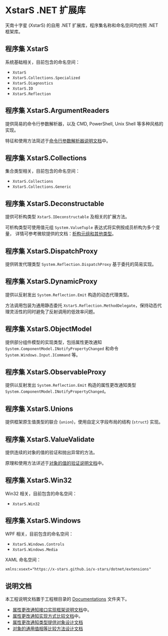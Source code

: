 ﻿# XstarS .NET 扩展库

天南十字星 (XstarS) 的自用 .NET 扩展库，程序集名称和命名空间均仿照 .NET 框架库。

## 程序集 XstarS

系统基础相关，目前包含的命名空间：

* `XstarS`
* `XstarS.Collections.Specialized`
* `XstarS.Diagnostics`
* `XstarS.IO`
* `XstarS.Reflection`

## 程序集 XstarS.ArgumentReaders

提供简易的命令行参数解析器，以及 CMD, PowerShell, Unix Shell 等多种风格的实现。

特征和使用方法简述于[命令行参数解析器说明文档](Documentations/ArgumentReaders.md)中。

## 程序集 XstarS.Collections

集合类型相关，目前包含的命名空间：

* `XstarS.Collections`
* `XstarS.Collections.Generic`

## 程序集 XstarS.Deconstructable

提供可析构类型 `XstarS.IDeconstructable` 及相关的扩展方法。

可析构类型可使用值元组 `System.ValueTuple` 表达式将实例按成员析构为多个变量，
详情可参考微软提供的文档：[析构元组和其他类型](https://docs.microsoft.com/zh-cn/dotnet/csharp/deconstruct)。

## 程序集 XstarS.DispatchProxy

提供转发代理类型 `System.Reflection.DispatchProxy` 基于委托的简易实现。

## 程序集 XstarS.DynamicProxy

提供以反射发出 `System.Reflection.Emit` 构造的动态代理类型。

方法调用包装为通用静态委托 `XstarS.Reflection.MethodDelegate`，保持动态代理灵活性的同时避免了反射调用的低效率问题。

## 程序集 XstarS.ObjectModel

提供部分组件模型的实现类型，包括属性更改通知 `System.ComponentModel.INotifyPropertyChanged`
和命令 `System.Windows.Input.ICommand` 等。

## 程序集 XstarS.ObservableProxy

提供以反射发出 `System.Reflection.Emit` 构造的属性更改通知类型 `System.ComponentModel.INotifyPropertyChanged`。

## 程序集 XstarS.Unions

提供框架原生值类型的联合 (`union`)，使用自定义字段布局的结构 (`struct`) 实现。

## 程序集 XstarS.ValueValidate

提供连续的对象的值的验证和抛出异常的方法。

原理和使用方法详述于[对象的值的验证说明文档](Documentations/ValueValidate.md)中。

## 程序集 XstarS.Win32

Win32 相关，目前包含的命名空间：

* `XstarS.Win32`

## 程序集 XstarS.Windows

WPF 相关，目前包含的命名空间：

* `XstarS.Windows.Controls`
* `XstarS.Windows.Media`

XAML 命名空间：

``` XML
xmlns:xsext="https://x-stars.github.io/x-stars/dotnet/extensions"
```

## 说明文档

本工程说明文档置于工程根目录的 [Documentations](Documentations) 文件夹下。

* [属性更改通知接口实现框架说明文档](Documentations/ObservableValue.md)中。
* [属性更改通知实现方式比较文档](Documentations/ObservableValueCompare.md)中。
* [属性更改通知类型提供对象设计文档](Documentations/ObservableTypeProvider.md)
* [对象的通用值相等比较方法设计文档](Documentations/ValueEquals.md)

